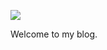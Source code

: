 
![](https://github.com/LorenzoP93/LorenzoP93.github.io/tree/master/figures/photo_jpg.jpg)


Welcome to my blog.
